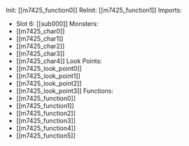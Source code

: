 Init: [[m7425_function0]]
ReInit: [[m7425_function1]]
Imports:
- Slot 6: [[sub000]]
Monsters:
- [[m7425_char0]]
- [[m7425_char1]]
- [[m7425_char2]]
- [[m7425_char3]]
- [[m7425_char4]]
Look Points:
- [[m7425_look_point0]]
- [[m7425_look_point1]]
- [[m7425_look_point2]]
- [[m7425_look_point3]]
Functions:
- [[m7425_function0]]
- [[m7425_function1]]
- [[m7425_function2]]
- [[m7425_function3]]
- [[m7425_function4]]
- [[m7425_function5]]
